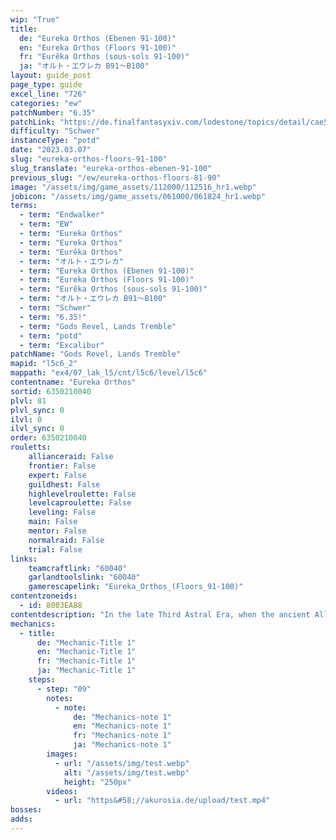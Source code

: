 ```yaml
---
wip: "True"
title:
  de: "Eureka Orthos (Ebenen 91-100)"
  en: "Eureka Orthos (Floors 91-100)"
  fr: "Eurêka Orthos (sous-sols 91-100)"
  ja: "オルト・エウレカ B91～B100"
layout: guide_post
page_type: guide
excel_line: "726"
categories: "ew"
patchNumber: "6.35"
patchLink: "https://de.finalfantasyxiv.com/lodestone/topics/detail/cae572332f152f1567be9da42a1f1b6fc1b73106"
difficulty: "Schwer"
instanceType: "potd"
date: "2023.03.07"
slug: "eureka-orthos-floors-91-100"
slug_translate: "eureka-orthos-ebenen-91-100"
previous_slug: "/ew/eureka-orthos-floors-81-90"
image: "/assets/img/game_assets/112000/112516_hr1.webp"
jobicon: "/assets/img/game_assets/061000/061824_hr1.webp"
terms:
  - term: "Endwalker"
  - term: "EW"
  - term: "Eureka Orthos"
  - term: "Eureka Orthos"
  - term: "Eurêka Orthos"
  - term: "オルト・エウレカ"
  - term: "Eureka Orthos (Ebenen 91-100)"
  - term: "Eureka Orthos (Floors 91-100)"
  - term: "Eurêka Orthos (sous-sols 91-100)"
  - term: "オルト・エウレカ B91～B100"
  - term: "Schwer"
  - term: "6.35!"
  - term: "Gods Revel, Lands Tremble"
  - term: "potd"
  - term: "Excalibur"
patchName: "Gods Revel, Lands Tremble"
mapid: "l5c6_2"
mappath: "ex4/07_lak_l5/cnt/l5c6/level/l5c6"
contentname: "Eureka Orthos"
sortid: 6350210040
plvl: 81
plvl_sync: 0
ilvl: 0
ilvl_sync: 0
order: 6350210040
rouletts:
    allianceraid: False
    frontier: False
    expert: False
    guildhest: False
    highlevelroulette: False
    levelcaproulette: False
    leveling: False
    main: False
    mentor: False
    normalraid: False
    trial: False
links:
    teamcraftlink: "60040"
    garlandtoolslink: "60040"
    gamerescapelink: "Eureka_Orthos_(Floors_91-100)"
contentzoneids:
  - id: 8003EA88
contentdescription: "In the late Third Astral Era, when the ancient Allagan Empire was at the zenith of its glory, researchers toiled deep under the Crystal Tower to uncover secrets which might uplift their motherland to even greater heights. Their laboratory was dubbed Eureka Orthos, where impossible concepts of immortality, cloning, and dominion over the divine were made reality. So fantastic was this research that the legend of Eureka has endured through the ages, and now you have been tasked by the archmagus Noah to bring the laboratory's buried secrets into the light of day."
mechanics:
  - title:
      de: "Mechanic-Title 1"
      en: "Mechanic-Title 1"
      fr: "Mechanic-Title 1"
      ja: "Mechanic-Title 1"
    steps:
      - step: "09"
        notes:
          - note:
              de: "Mechanics-note 1"
              en: "Mechanics-note 1"
              fr: "Mechanics-note 1"
              ja: "Mechanics-note 1"
        images:
          - url: "/assets/img/test.webp"
            alt: "/assets/img/test.webp"
            height: "250px"
        videos:
          - url: "https&#58;//akurosia.de/upload/test.mp4"
bosses:
adds:
---
```

